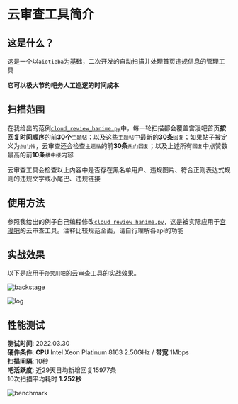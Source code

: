 # 云审查工具简介

## 这是什么？

这是一个以`aiotieba`为基础，二次开发的自动扫描并处理首页违规信息的管理工具

**它可以极大节约吧务人工巡逻的时间成本**

## 扫描范围
在我给出的范例[`cloud_review_hanime.py`](../cloud_review_hanime.py)中，每一轮扫描都会覆盖宫漫吧首页**按回复时间顺序**的前**30个**`主题帖`；以及这些`主题帖`中最新的**30条**`回复`；如果帖子被定义为`热门帖`，云审查还会检查`主题帖`的前**30条**`热门回复`；以及上述所有`回复`中点赞数最高的前**10条**`楼中楼`内容

云审查工具会检查以上内容中是否存在黑名单用户、违规图片、符合正则表达式规则的违规文字或小尾巴、违规链接

## 使用方法

参照我给出的例子自己编程修改[`cloud_review_hanime.py`](../cloud_review_hanime.py)，这是被实际应用于[宫漫吧](https://tieba.baidu.com/f?ie=utf-8&kw=%E5%AE%AB%E6%BC%AB)的云审查工具。注释比较规范全面，请自行理解各api的功能

## 实战效果

以下是应用于[`孙笑川吧`](https://tieba.baidu.com/f?ie=utf-8&kw=%E5%AD%99%E7%AC%91%E5%B7%9D)的云审查工具的实战效果。

![backstage]("https://user-images.githubusercontent.com/48282276/165777398-47e00f26-a46f-4b7c-a03e-03092e5d31ba.png")

![log]("https://user-images.githubusercontent.com/48282276/165776593-ab5feec4-6529-4702-82e5-1904e9e8630f.png")

## 性能测试
**测试时间**: 2022.03.30<br>
**硬件条件**: **CPU** Intel Xeon Platinum 8163 2.50GHz / **带宽** 1Mbps<br>
**扫描间隔**: 10秒<br>
**吧活跃度**: 近29天日均新增回复15977条<br>
10次扫描平均耗时 **1.252秒**

![benchmark]("https://user-images.githubusercontent.com/48282276/160804519-f71a1e8d-5d9a-49a1-aac8-7119b1af5105.png")

